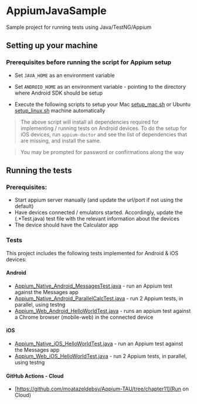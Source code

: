 # AppiumJavaSample
Sample project for running tests using Java/TestNG/Appium 

## Setting up your machine
### Prerequisites before running the script for Appium setup 
* Set `JAVA_HOME` as an environment variable

* Set `ANDROID_HOME` as an environment variable - pointing to the directory where Android SDK should be setup

* Execute the following scripts to setup your Mac [setup_mac.sh](setup_mac.sh) or Ubuntu [setup_linux.sh](setup_linux.sh) machine automatically 
> The above script will install all dependencies required for implementing / running tests on Android devices. To do the setup for iOS devices, run `appium-doctor` and see the list of dependencies that are missing, and install the same.

> You may be prompted for password or confirmations along the way 

## Running the tests
### Prerequisites:
* Start appium server manually (and update the url/port if not using the default)
* Have devices connected / emulators started. Accordingly, update the (.*Test.java) test file with the relevant information about the devices
* The device should have the Calculator app

### Tests
This project includes the following tests implemented for Android & iOS devices:

#### Android
* [Appium_Native_Android_MessagesTest.java](src/test/java/com/eot/sample/android/Appium_Native_Android_MessagesTest.java) - run an Appium test against the Messages app
* [Appium_Native_Android_ParallelCalcTest.java](src/test/java/com/eot/sample/android/Appium_Native_Android_ParallelCalcTest.java) - run 2 Appium tests, in parallel, using testng
* [Appium_Web_Android_HelloWorldTest.java](src/test/java/com/eot/sample/android/Appium_Web_Android_HelloWorldTest.java) - runs an appium test against a Chrome browser (mobile-web) in the connected device

#### iOS
* [Appium_Native_iOS_HelloWorldTest.java](src/test/java/com/eot/sample/ios/Appium_Native_iOS_HelloWorldTest.java) - run an Appium test against the Messages app
* [Appium_Web_iOS_HelloWorldTest.java](src/test/java/com/eot/sample/ios/Appium_Web_iOS_HelloWorldTest.java) - run 2 Appium tests, in parallel, using testng



#### GitHub Actions - Cloud
* [https://github.com/moatazeldebsy/Appium-TAU/tree/chapter11](Run on Cloud)

